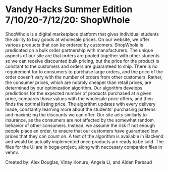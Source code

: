 # Vandy Hacks Summer Edition 7/10/20-7/12/20: ShopWhole
ShopWhole is a digital marketplace platform that gives individual students the ability to buy goods at wholesale prices. On our website, we offer various products that can be ordered by customers. ShopWhole is predicated on a bulk order partnership with manufacturers. The unique aspects of our site are that orders are pooled together with other students so we can receive discounted bulk pricing, but the price for the product is constant to the customers and orders are guaranteed to ship. There is no requirement for to consumers to purchase large orders, and the price of the order doesn't vary with the number of orders from other customers. Rather, the consumer prices, which are notably cheaper than retail prices, are determined by our optimization algorithm. Our algorithm develops predictions for the expected number of products purchased at a given price, compares those values with the wholesale price offers, and then finds the optimal listing price. The algorithm updates with every delivery made, constantly learning more about the students’ purchasing patterns and maximizing the discounts we can offer. Our site acts similarly to insurance, as the consumers are not affected by the somewhat random behavior of other consumers. Instead, we assume the risk if not enough people place an order, to ensure that our customers have guaranteed low prices that they can count on. 
A test of the algorithm is available in Backend and would be actually implemented once products are ready to be sold. The files for the UI are in boga-project, along with neccesary companion files in vehnv. 

Created by: Alex Douglas, Vinay Konuru, Angela Li, and Aidan Persaud
